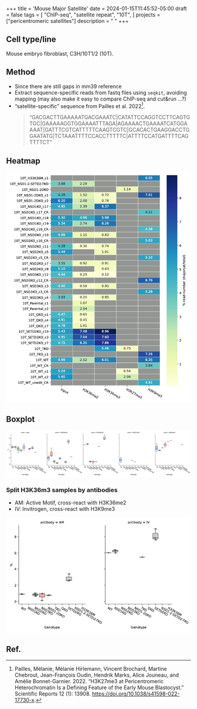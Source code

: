 +++
title = 'Mouse Major Satellite'
date = 2024-01-15T11:45:52-05:00
draft = false
tags = [
    "ChIP-seq",
    "satellite repeat",
    "10T",
]
projects = ["pericentromeric satellites"]
description = " "
+++

## Cell type/line
Mouse embryo fibroblast, C3H/10T1/2 (10T).

## Method
- Since there are still gaps in mm39 reference 
- Extract sequence-specific reads from fastq files using `seqkit`, avoiding mapping (may also make it easy to compare ChIP-seq and cut&run …?)
- “satellite-specific” sequence from Pailles et al. 2022[^1].
    > “GACGACTTGAAAAATGACGAAATC|CATATTCCAGGTCCTTCAGTGTGC|GAAAAAGGTGGAAAATTTAGA|AGAAAACTGAAAATCATGGAAAAT|GATTTCGTCATTTTTCAAGTCGTC|GCACACTGAAGGACCTGGAATATG|TCTAAATTTTCCACCTTTTTC|ATTTTCCATGATTTTCAGTTTTCT” 

## Heatmap
<center><img src="assets/17053397160584.jpg" style="zoom:70%;"/></center>


## Boxplot
<center><img src="assets/17053397645021.jpg" style="zoom:70%;"/></center>

### Split H3K36m3 samples by antibodies
- AM: Active Motif, cross-react with H3K36me2
- IV: Invitrogen, cross-react with H3K9me3

<center><img src="assets/17053398445975.jpg" style="zoom:70%;"/></center>




## Ref.
[^1]: Pailles, Mélanie, Mélanie Hirlemann, Vincent Brochard, Martine Chebrout, Jean-François Oudin, Hendrik Marks, Alice Jouneau, and Amélie Bonnet-Garnier. 2022. “H3K27me3 at Pericentromeric Heterochromatin Is a Defining Feature of the Early Mouse Blastocyst.” Scientific Reports 12 (1): 13908. https://doi.org/10.1038/s41598-022-17730-x.

